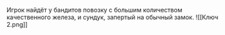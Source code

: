 Игрок найдёт у бандитов повозку с большим количеством качественного железа, и сундук, запертый на обычный замок.
![[Ключ 2.png]]